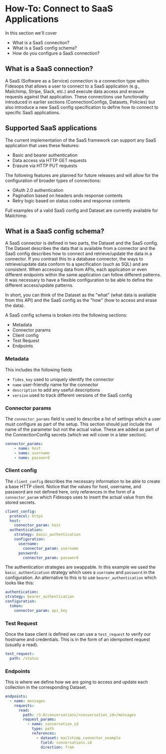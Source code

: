 # How-To: Connect to SaaS Applications

In this section we'll cover

- What is a SaaS connection?
- What is a SaaS config schema?
- How do you configure a SaaS connection?

## What is a SaaS connection?

A SaaS (Software as a Service) connection is a connection type within Fidesops that allows a user to connect to a SaaS application (e.g., Mailchimp, Stripe, Slack, etc.) and execute data access and erasure requests against that application. These connections use functionality introduced in earlier sections (ConnectionConfigs, Datasets, Policies) but also introduce a new SaaS config specification to define how to connect to specific SaaS applications.

## Supported SaaS applications

The current implementation of the SaaS framework can support any SaaS application that uses these features:

- Basic and bearer authentication
- Data access via HTTP GET requests
- Erasure via HTTP PUT requests

The following features are planned for future releases and will allow for the configuration of broader types of connections:

- OAuth 2.0 authentication
- Pagination based on headers ands response contents
- Retry logic based on status codes and response contents

Full examples of a valid SaaS config and Dataset are currently available for Mailchimp.

## What is a SaaS config schema?

A SaaS connector is defined in two parts, the Dataset and the SaaS config. The Dataset describes the data that is available from a connector and the SaaS config describes how to connect and retrieve/update the data in a connector. If you contrast this to a database connector, the ways to retrieve/update data conform to a specification (such as SQL) and are consistent. When accessing data from APIs, each application or even different endpoints within the same application can follow different patterns. It was necessary to have a flexible configuration to be able to define the different access/update patterns.

In short, you can think of the Dataset as the "what" (what data is available from this API) and the SaaS config as the "how" (how to access and erase the data).

A SaaS config schema is broken into the following sections:

- Metadata
- Connector params
- Client config
- Test Request
- Endpoints

### Metadata
This includes the following fields

- `fides_key` used to uniquely identify the connector
- `name` user-friendly name for the connector
- `description` to add any useful descriptions
- `version` used to track different versions of the SaaS config

### Connector params
The `connector_params` field is used to describe a list of settings which a user must configure as part of the setup. This section should just include the name of the parameter but not the actual value. These are added as part of the ConnectionConfig secrets (which we will cover in a later section).

```yaml
connector_params:
    - name: host
    - name: username
    - name: password
```

### Client config
The `client_config` describes the necessary information to be able to create a base HTTP client. Notice that the values for host, username, and password are not defined here, only references in the form of a `connector_param` which Fidesops uses to insert the actual value from the stored secrets.

```yaml
client_config:
  protocol: https
  host:
    connector_param: host
  authentication:
    strategy: basic_authentication
    configuration:
      username:
        connector_param: username
      password:
        connector_param: password
```

The authentication strategies are swappable. In this example we used the `basic_authentication` strategy which uses a `username` and `password` in the configuration. An alternative to this is to use `bearer_authentication` which looks like this:
```yaml
authentication:
strategy: bearer_authentication
configuration:
  token:
    connector_param: api_key
```

### Test Request
Once the base client is defined we can use a `test_request` to verify our hostname and credentials. This is in the form of an idempotent request (usually a read).
```yaml
test_request:
  path: /status
```
### Endpoints
This is where we define how we are going to access and update each collection in the corresponding Dataset.

```yaml
endpoints:
  - name: messages
    requests:
      read:
        path: /3.0/conversations/<conversation_id>/messages
        request_params:
          - name: conversation_id
            type: path
            references:
              - dataset: mailchimp_connector_example
                field: conversations.id
                direction: from
```